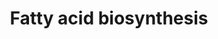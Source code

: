 ---
annotations:
- id: PW:0000029
  parent: classic metabolic pathway
  type: Pathway Ontology
  value: fatty acid biosynthetic pathway
authors:
- Kdahlquist
- MaintBot
- Michiel
- AlexanderPico
- Evelo
- Bassetfrog
- Jildau
- MartijnVanIersel
- Egonw
- Mkutmon
- Fehrhart
- Khanspers
- DeSl
- Eweitz
citedin:
- link: PMC8200404
- link: PMC6567466
- link: PMC6034334
- link: PMC5085087
- link: PMC4246458
description: 'Fatty acid synthesis is the creation of fatty acids from acetyl-CoA
  and NADPH through the action of enzymes called fatty acid synthases. This process
  takes place in the cytoplasm of the cell. Most of the acetyl-CoA which is converted
  into fatty acids is derived from carbohydrates via the glycolytic pathway. Source:
  [https://en.wikipedia.org/wiki/Fatty_acid_synthesis Wikipedia]  Proteins on this
  pathway have targeted assays available via the [https://assays.cancer.gov/available_assays?wp_id=WP357
  CPTAC Assay Portal]'
last-edited: 2021-05-22
organisms:
- Homo sapiens
redirect_from:
- /index.php/Pathway:WP357
- /instance/WP357
- /instance/WP357_rr121828
revision: r121828
schema-jsonld:
- '@context': https://schema.org/
  '@id': https://wikipathways.github.io/pathways/WP357.html
  '@type': Dataset
  creator:
    '@type': Organization
    name: WikiPathways
  description: 'Fatty acid synthesis is the creation of fatty acids from acetyl-CoA
    and NADPH through the action of enzymes called fatty acid synthases. This process
    takes place in the cytoplasm of the cell. Most of the acetyl-CoA which is converted
    into fatty acids is derived from carbohydrates via the glycolytic pathway. Source:
    [https://en.wikipedia.org/wiki/Fatty_acid_synthesis Wikipedia]  Proteins on this
    pathway have targeted assays available via the [https://assays.cancer.gov/available_assays?wp_id=WP357
    CPTAC Assay Portal]'
  keywords:
  - 3-L-Hydroxyacyl-CoA
  - 3-ketoacyl-CoA
  - ACAA2
  - ACACA
  - ACACB
  - ACAS2
  - ACLY
  - ACSL1
  - ACSL3
  - ACSL4
  - ACSL5
  - ACSL6
  - Acetoacetyl-ACP
  - Acetyl-ACP
  - Acetyl-CoA
  - Acetyl-synthase
  - Acyl-CoA (n+2)
  - Butyryl-ACP
  - Citrate
  - Crotonoyl-ACP
  - DECR1
  - ECH1
  - ECHDC1
  - ECHDC2
  - ECHDC3
  - ECHS1
  - FASN
  - HADHSC
  - Long-Chain fatty acid
  - MECR
  - Malonyl-ACP
  - Malonyl-CoA
  - Oxaloacetate
  - PC
  - PECR
  - Palmitate
  - Palmitoyl-ACP
  - SCD
  - pyruvate
  license: CC0
  name: Fatty acid biosynthesis
seo: CreativeWork
title: Fatty acid biosynthesis
wpid: WP357
---